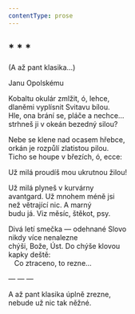 ```yaml
---
contentType: prose
---
```


## \* \* \*  
(A až pant klasika…)

Janu Opolskému

Kobaltu okulár zmlžit, ó, lehce,  
dlaněmi vyplísnit Svitavu bílou.  
Hle, ona brání se, pláče a nechce…  
strhneš ji v okeán bezedný silou?

Nebe se klene nad ocasem hřebce,  
orkán je rozpůlí zlatistou pilou.  
Ticho se houpe v březích, ó, ecce:

Už milá proudíš mou ukrutnou žilou!

Už milá plyneš v kurvárny  
avantgard. Už mnohem méně jsi  
než větrající nic. A marný  
budu já. Viz měsíc, štěkot, psy.

Divá letí smečka — odehnané Slovo  
nikdy více nenalezne  
chýši, Bože, Úst. Do chýše klovou  
kapky deště:  
   Co ztraceno, to rezne…

— — —

A až pant klasika úplně zrezne,  
nebude už nic tak něžné.
